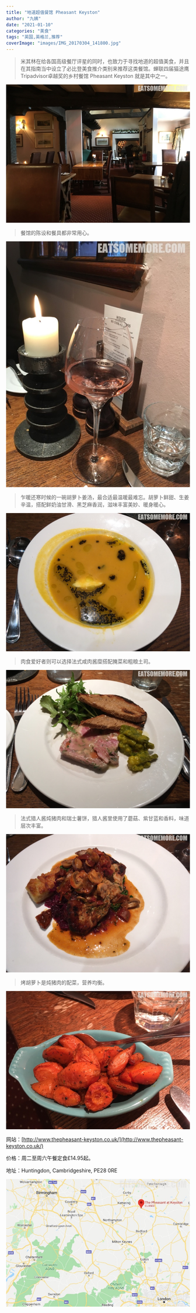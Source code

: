 ```yaml
---
title: "地道超值餐馆 Pheasant Keyston"
author: "九姨"
date: "2021-01-10"
categories: "美食"
tags: "英国,英格兰,推荐"
coverImage: "images/IMG_20170304_141800.jpg"
---
```


>米其林在给各国高级餐厅评星的同时，也致力于寻找地道的超值美食，并且在其指南当中设立了必比登美食推介类别来推荐这类餐馆。蝉联四届猫途鹰Tripadvisor卓越奖的乡村餐馆 Pheasant Keyston 就是其中之一。

![Pheasant Keyston](images/IMG_20170304_143553.jpg)

>餐馆的陈设和餐具都非常用心。

![Pheasant Keyston](images/IMG_20170304_141432.jpg)

>乍暖还寒时候的一碗胡萝卜姜汤，最合适最温暖最难忘。胡萝卜鲜甜、生姜辛温，搭配鲜奶油甘滑、黑芝麻香润，滋味丰富美妙、暖身暖心。

![Pheasant Keyston](images/IMG_20170304_141800.jpg)

>肉食爱好者则可以选择法式咸肉酱糜搭配腌菜和粗粮土司。 

![Pheasant Keyston](images/IMG_20170304_141820.jpg)

>法式猎人酱炖猪肉和瑞士薯饼，猎人酱里使用了蘑菇、紫甘蓝和香料，味道层次丰富。

![Pheasant Keyston](images/IMG_20170304_143837.jpg)

>烤胡萝卜是炖猪肉的配菜，营养均衡。

![Pheasant Keyston](images/IMG_20170304_143841.jpg)


网站：[http://www.thepheasant-keyston.co.uk/](http://www.thepheasant-keyston.co.uk/)

价格：周二至周六午餐定食£14.95起。

地址：Huntingdon, Cambridgeshire, PE28 0RE

![Pheasant Keyston](images/pheasantkeyston.jpg)